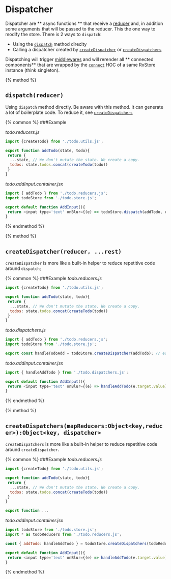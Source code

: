 # Dispatcher


Dispatcher are ** async functions ** that receive a [reducer](concepts/reducer.md) and, in addition some arguments that will be passed to the reducer. This the one way to modify the store.
There is 2 ways to `dispatch`:
 * Using the [`dispatch`](methods.md#dispatch) method direclty
 * Calling a dispatcher created by [`createDispatcher`](methods.md#createDispatcher) or [`createDispatchers`](methods.md#createDispatchers)
 
Dispatching will trigger [middlewares](middlewares-lifecycle.md) and will rerender all ** connected components** that are wrapped by the [`connect`](methods.md#connect) HOC of a same RxStore instance (think singleton).

{% method %}

## `dispatch(reducer)`

Using `dispatch` method directly. Be aware with this method. It can generate a lot of boilerplate code. To reduce it, see [`createDispatchers`](methods.md#createDispatchers)


{% common %}
###Example

_todo.reducers.js_

```js
import {createTodo} from './todo.utils.js';

export function addTodo(state, todo){
 return {
  ...state, // We don't mutate the state. We create a copy.
  todos: state.todos.concat(createTodo(todo))
 }
}

```

_todo.addInput.container.jsx_
```js
import { addTodo } from './todo.reducers.js';
import todoStore from './todo.store.js';

export default function AddInput(){
 return <input type='text' onBlur={(e) => todoStore.dispatch(addTodo, e.target.value)};
}
```

{% endmethod %}

{% method %}

## `createDispatcher(reducer, ...rest)`

`createDispatcher` is more like a built-in helper to reduce repetitive code around `dispatch`;


{% common %}
###Example
_todo.reducers.js_

```js
import {createTodo} from './todo.utils.js';

export function addTodo(state, todo){
 return {
  ...state, // We don't mutate the state. We create a copy.
  todos: state.todos.concat(createTodo(todo))
 }
}

```

_todo.dispatchers.js_
```js
import { addTodo } from './todo.reducers.js';
import todoStore from './todo.store.js';

export const handleTodoAdd = todoStore.createDispatcher(addTodo); // equivalent at (todo) =>  todoStore.dispatch(addTodo, todo);
```

_todo.addInput.container.jsx_
```js
import { handleAddTodo } from './todo.dispatchers.js';

export default function AddInput(){
 return <input type='text' onBlur={(e) => handleAddTodo(e.target.value)};
}
```

{% endmethod %}

{% method %}

## `createDispatchers(mapReducers:Object<key,reducer>):Object<key, dispatcher>`

`createDispatchers` is more like a built-in helper to reduce repetitive code around `createDispatcher`.


{% common %}
###Example
_todo.reducers.js_

```js
import {createTodo} from './todo.utils.js';

export function addTodo(state, todo){
 return {
  ...state, // We don't mutate the state. We create a copy.
  todos: state.todos.concat(createTodo(todo))
 }
}

export function ...

```

_todo.addInput.container.jsx_
```js
import todoStore from './todo.store.js';
import * as todoReducers from './todo.reducers.js';

const { addTodo: handleAddTodo } = todoStore.createDispatchers(todoReducers);

export default function AddInput(){
 return <input type='text' onBlur={(e) => handleAddTodo(e.target.value)};
}
```

{% endmethod %}








